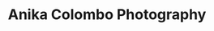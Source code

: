 ---
title: "Anika Colombo Photography"
url: /hanover-county/anika-colombo-photography/
shop: photo
---